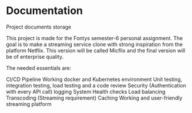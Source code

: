 # Documentation
Project documents storage 

This project is made for the Fontys semester-6 personal assignment. The goal is to make a streaming service clone with strong inspiration from the platform Netflix. This version will be called Micflix and the final version will be of enterprise quality.

The needed essentials are:

CI/CD Pipeline
Working docker and Kubernetes environment
Unit testing, integration testing, load testing and a code review
Security (Authentication with every API call)
logging
System Health checks
Load balancing
Transcoding (Streaming requirement)
Caching
Working and user-friendly streaming platform
